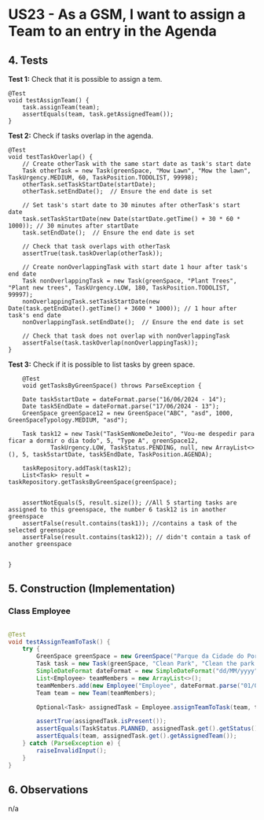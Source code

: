 # US23 - As a GSM, I want to assign a Team to an entry in the Agenda

## 4. Tests

**Test 1:** Check that it is possible to assign a tem.

	@Test
    void testAssignTeam() {
        task.assignTeam(team);
        assertEquals(team, task.getAssignedTeam());
    }

**Test 2:** Check if tasks overlap in the agenda.


	@Test
    void testTaskOverlap() {
        // Create otherTask with the same start date as task's start date
        Task otherTask = new Task(greenSpace, "Mow Lawn", "Mow the lawn", TaskUrgency.MEDIUM, 60, TaskPosition.TODOLIST, 99998);
        otherTask.setTaskStartDate(startDate);
        otherTask.setEndDate();  // Ensure the end date is set

        // Set task's start date to 30 minutes after otherTask's start date
        task.setTaskStartDate(new Date(startDate.getTime() + 30 * 60 * 1000)); // 30 minutes after startDate
        task.setEndDate();  // Ensure the end date is set

        // Check that task overlaps with otherTask
        assertTrue(task.taskOverlap(otherTask));

        // Create nonOverlappingTask with start date 1 hour after task's end date
        Task nonOverlappingTask = new Task(greenSpace, "Plant Trees", "Plant new trees", TaskUrgency.LOW, 180, TaskPosition.TODOLIST, 99997);
        nonOverlappingTask.setTaskStartDate(new Date(task.getEndDate().getTime() + 3600 * 1000)); // 1 hour after task's end date
        nonOverlappingTask.setEndDate();  // Ensure the end date is set

        // Check that task does not overlap with nonOverlappingTask
        assertFalse(task.taskOverlap(nonOverlappingTask));
    }

**Test 3:** Check if it is possible to list tasks by green space.


        @Test
        void getTasksByGreenSpace() throws ParseException {

        Date task5startDate = dateFormat.parse("16/06/2024 - 14");
        Date task5EndDate = dateFormat.parse("17/06/2024 - 13");
        GreenSpace greenSpace12 = new GreenSpace("ABC", "asd", 1000, GreenSpaceTypology.MEDIUM, "asd");

        Task task12 = new Task("TaskSemNomeDeJeito", "Vou-me despedir para ficar a dormir o dia todo", 5, "Type A", greenSpace12,
                TaskUrgency.LOW, TaskStatus.PENDING, null, new ArrayList<>(), 5, task5startDate, task5EndDate, TaskPosition.AGENDA);

        taskRepository.addTask(task12);
        List<Task> result = taskRepository.getTasksByGreenSpace(greenSpace);


        assertNotEquals(5, result.size()); //All 5 starting tasks are assigned to this greenspace, the number 6 task12 is in another greenspace
        assertFalse(result.contains(task1)); //contains a task of the selected greenspace
        assertFalse(result.contains(task12)); // didn't contain a task of another greenspace


    }

## 5. Construction (Implementation)

### Class Employee

```java

@Test
void testAssignTeamToTask() {
    try {
        GreenSpace greenSpace = new GreenSpace("Parque da Cidade do Porto", "Porto", 99.6, GreenSpaceTypology.LARGE, "Green Space Manager");
        Task task = new Task(greenSpace, "Clean Park", "Clean the park area", TaskUrgency.HIGH, 120, TaskPosition.TODOLIST, 99999);
        SimpleDateFormat dateFormat = new SimpleDateFormat("dd/MM/yyyy");
        List<Employee> teamMembers = new ArrayList<>();
        teamMembers.add(new Employee("Employee", dateFormat.parse("01/01/1950"), "employee@this.app", 919017113, dateFormat.parse("01/01/1968"), "246597858", "Porto", "12345678", "EMPLOYEE"));
        Team team = new Team(teamMembers);

        Optional<Task> assignedTask = Employee.assignTeamToTask(team, task);

        assertTrue(assignedTask.isPresent());
        assertEquals(TaskStatus.PLANNED, assignedTask.get().getStatus());
        assertEquals(team, assignedTask.get().getAssignedTeam());
    } catch (ParseException e) {
        raiseInvalidInput();
    }
}

```

## 6. Observations

n/a